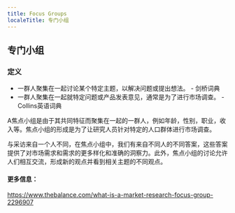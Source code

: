 ```yaml
---
title: Focus Groups
localeTitle: 专门小组
---
```

## 专门小组

### 定义

*   一群人聚集在一起讨论某个特定主题，以解决问题或提出想法。 - 剑桥词典
*   一群人聚集在一起就特定问题或产品发表意见，通常是为了进行市场调查。 -Collins英语词典

Α焦点小组是由于其共同特征而聚集在一起的一群人，例如年龄，性别，职业，收入等。焦点小组的形成是为了让研究人员针对特定的人口群体进行市场调查。

与采访来自一个人不同，在焦点小组中，我们有来自不同人的不同答案，这些答案提供了对市场需求和需求的更多样化和准确的洞察力。此外，焦点小组的讨论允许人们相互交流，形成新的观点并看到相关主题的不同观点。

#### 更多信息：

https://www.thebalance.com/what-is-a-market-research-focus-group-2296907